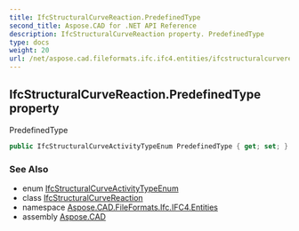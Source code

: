 ```yaml
---
title: IfcStructuralCurveReaction.PredefinedType
second_title: Aspose.CAD for .NET API Reference
description: IfcStructuralCurveReaction property. PredefinedType
type: docs
weight: 20
url: /net/aspose.cad.fileformats.ifc.ifc4.entities/ifcstructuralcurvereaction/predefinedtype/
---
```

## IfcStructuralCurveReaction.PredefinedType property

PredefinedType

```csharp
public IfcStructuralCurveActivityTypeEnum PredefinedType { get; set; }
```

### See Also

* enum [IfcStructuralCurveActivityTypeEnum](../../../aspose.cad.fileformats.ifc.ifc4.types/ifcstructuralcurveactivitytypeenum/)
* class [IfcStructuralCurveReaction](../)
* namespace [Aspose.CAD.FileFormats.Ifc.IFC4.Entities](../../../aspose.cad.fileformats.ifc.ifc4.entities/)
* assembly [Aspose.CAD](../../../)


